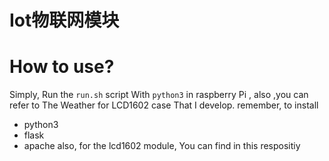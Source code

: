 # Iot物联网模块
# How to use?
Simply, Run the `run.sh` script With `python3` in raspberry Pi , also ,you can refer to The Weather for LCD1602 case That I develop.
remember, to install 
* python3
* flask
* apache
also, for the lcd1602 module, You can find in this respositiy
